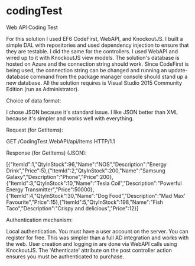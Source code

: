 # codingTest
Web API Coding Test

For this solution I used EF6 CodeFirst, WebAPI, and KnockoutJS. I built a simple DAL with repositories and used dependency injection to ensure that they are testable. I did the same for the controllers. I used WebAPI and wired up to it with KnockoutJS view models. The solution's database is hosted on Azure and the connection string should work. Since CodeFirst is being used, the connection string can be changed and running an update-database command from the package manager console should stand up a new database. All the solution requires is Visual Studio 2015 Community Edition (run as Administrator). 

Choice of data format: 

I chose JSON because it's standard issue. I like JSON better than XML because it's simpler and works well with everything. 

Request (for GetItems): 

GET /CodingTest.WebAPI/api/Items HTTP/1.1

Response (for GetItems) (JSON):

[{"ItemId":1,"QtyInStock":96,"Name":"NOS","Description":"Energy Drink","Price":5},{"ItemId":2,"QtyInStock":200,"Name":"Samsung Galaxy","Description":"Phone","Price":200},{"ItemId":3,"QtyInStock":10,"Name":"Tesla Coil","Description":"Powerful Energy Transmitter","Price":50000},{"ItemId":4,"QtyInStock":30,"Name":"Dog Food","Description":"Mad Max' Favourite","Price":15},{"ItemId":5,"QtyInStock":198,"Name":"Fish Taco","Description":"Crispy and delicious","Price":12}]

Authentication mechanism:

Local authentication. You must have a user account on the server. You can register for free. This was simpler than a full AD integration and works with the web. User creation and logging in are done via WebAPI calls using KnockoutJS. The 'Athenticate' attribute on the post controller action ensures you must be authenticated to purchase. 
